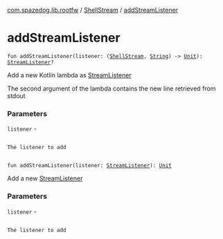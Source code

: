 [com.spazedog.lib.rootfw](../index.md) / [ShellStream](index.md) / [addStreamListener](.)

# addStreamListener

`fun addStreamListener(listener: (`[`ShellStream`](index.md)`, `[`String`](https://kotlinlang.org/api/latest/jvm/stdlib/kotlin/-string/index.html)`) -> `[`Unit`](https://kotlinlang.org/api/latest/jvm/stdlib/kotlin/-unit/index.html)`): `[`StreamListener`](-interfaces/-stream-listener/index.md)`?`

Add a new Kotlin lambda as [StreamListener](-interfaces/-stream-listener/index.md)

The second argument of the lambda contains the new line retrieved from stdout

### Parameters

`listener` -

```

```
    The listener to add
```

```

`fun addStreamListener(listener: `[`StreamListener`](-interfaces/-stream-listener/index.md)`): `[`Unit`](https://kotlinlang.org/api/latest/jvm/stdlib/kotlin/-unit/index.html)

Add a new [StreamListener](-interfaces/-stream-listener/index.md)

### Parameters

`listener` -

```

```
    The listener to add
```

```

